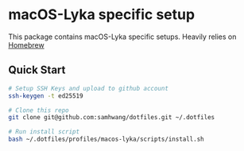# macOS-Lyka specific setup

This package contains macOS-Lyka specific setups. Heavily relies on [Homebrew](https://brew.sh)

## Quick Start

```bash
# Setup SSH Keys and upload to github account
ssh-keygen -t ed25519

# Clone this repo
git clone git@github.com:samhwang/dotfiles.git ~/.dotfiles

# Run install script
bash ~/.dotfiles/profiles/macos-lyka/scripts/install.sh
```
